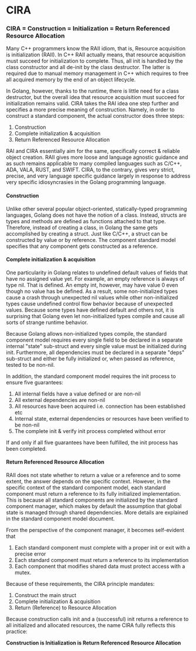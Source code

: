 # CIRA

### CIRA = Construction = Initialization = Return Referenced Resource Allocation

Many C++ programmers know the RAII idiom, that is, Resource acquisition is initialization (RAII). In C++ RAII actually
means, that resource acquisition must succeed for initialization to complete. Thus, all init is handled by the class
constructor and all de-init by the class destructor. The latter is required due to manual memory management in C++ which
requires to free all acquired memory by the end of an object lifecycle.

In Golang, however, thanks to the runtime, there is little need for a class destructor, but the overall idea that
resource acquisition must succeed for initialization remains valid. CIRA takes the RAI idea one step further and
specifies a more precise meaning of construction. Namely, in order to construct a standard component, the actual
constructor does three steps:

1. Construction
2. Complete initialization & acquisition
3. Return Referenced Resource Allocation

RAI and CIRA essentially aim for the same, specifically correct & reliable object creation. RAII gives more loose and
language agnostic guidance and as such remains applicable to many compiled languages such as C/C++, ADA, VALA, RUST, and
SWIFT. CIRA, to the contrary, gives very strict, precise, and very language specific guidance largely in response to
address very specific idiosyncrasies in the Golang programming language.

#### Construction

Unlike other several popular object-oriented, statically-typed programming languages, Golang does not have the notion of
a class. Instead, structs are types and methods are defined as functions attached to that type. Therefore, instead of
creating a class, in Golang the same gets accomplished by creating a struct. Just like C/C++, a struct can be
constructed by value or by reference. The component standard model specifies that any component gets constructed as a
reference.

#### Complete initialization & acquisition

One particularity in Golang relates to undefined default values of fields that have no assigned value yet. For example,
an empty reference is always of type nil. That is defined. An empty int, however, may have value 0 even though no value
has be defined. As a result, some non-initialized types cause a crash through unexpected nil values while other
non-initialized types cause undefined control flow behavior because of unexpected values. Because some types have
defined default and others not, it is surprising that Golang even let non-initialized types compile and cause all sorts
of strange runtime behavior.

Because Golang allows non-initialized types compile, the standard component model requires every single field to be
declared in a separate internal "state" sub-struct and every single value must be initialized during init. Furthermore,
all dependencies must be declared in a separate "deps" sub-struct and either be fully initialized or, when passed as
reference, tested to be non-nil.

In addition, the standard component model requires the init process to ensure five guarantees:

1) All internal fields have a value defined or are non-nil
2) All external dependencies are non-nil
3) All resources have been acquired i.e. connection has been established etc
4) Internal state, external dependencies or resources have been verified to be non-nil
5) The complete init & verify init process completed without error

If and only if all five guarantees have been fulfilled, the init process has been completed.

#### Return Referenced Resource Allocation

RAII does not state whether to return a value or a reference and to some extent, the answer depends on the specific
context. However, in the specific context of the standard component model, each standard component must return a
reference to its fully initialized implementation. This is because all standard components are initialized by the
standard component manager, which makes by default the assumption that global state is managed through shared
dependencies. More details are explained in the standard component model document.

From the perspective of the component manager, it becomes self-evident that

1) Each standard component must complete with a proper init or exit with a precise error
2) Each standard component must return a reference to its implementation
3) Each component that modifies shared data must protect access with a mutex.

Because of these requirements, the CIRA principle mandates:

1. Construct the main struct
2. Complete initialization & acquisition
3. Return (Reference) to Resource Allocation

Because construction calls init and a (successful) init returns a reference to all initialized and allocated resources,
the name CIRA fully reflects this practice:

**Construction is Initialization is Return Referenced Resource Allocation**
